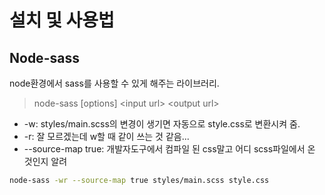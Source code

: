 # 설치 및 사용법

## Node-sass

node환경에서 sass를 사용할 수 있게 해주는 라이브러리.

> node-sass \[options\] &lt;input url&gt; &lt;output url&gt;

* -w: styles/main.scss의 변경이 생기면 자동으로 style.css로 변환시켜 줌.
* -r: 잘 모르겠는데 w할 때 같이 쓰는 것 같음...
* --source-map true: 개발자도구에서 컴파일 된 css말고 어디 scss파일에서 온 것인지 알려

```bash
node-sass -wr --source-map true styles/main.scss style.css
```

